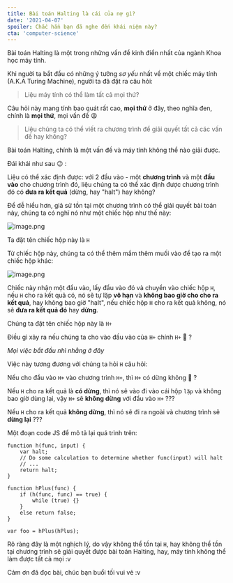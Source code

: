 ```yaml
---
title: Bài toán Halting là cái của nợ gì?
date: '2021-04-07'
spoiler: Chắc hẳn bạn đã nghe đến khái niệm này?
cta: 'computer-science'
---
```


Bài toán Halting là một trong những vấn đề kinh điển nhất của ngành Khoa học máy tính.

Khi người ta bắt đầu có những ý tưởng *sơ yếu* nhất về một chiếc máy tính (A.K.A Turing Machine), người ta đã đặt ra câu hỏi:

> Liệu máy tính có thể làm tất cả mọi thứ?

Câu hỏi này mang tính bao quát rất cao, **mọi thứ** ở đây, theo nghĩa đen, chính là **mọi thứ**, mọi vấn đề 😫

> Liệu chúng ta có thể viết ra chương trình để giải quyết tất cả các vấn đề hay không?

Bài toán Halting, chính là một vấn đề và máy tính không thể nào giải được.

Đái khái như sau 😉 :

Liệu có thể xác định được: với 2 đầu vào - một **chương trình** và một **đầu vào** cho chương trình đó, liệu chúng ta có thể xác định được chương trình đó có **đưa ra kết quả** (dừng, hay "halt") hay không? 

Để dễ hiểu hơn, giả sử tồn tại một chương trình có thể giải quyết bài toán này, chúng ta có nghĩ nó như một chiếc hộp như thế này:

![image.png](https://cdn.hashnode.com/res/hashnode/image/upload/v1617808891707/-67WQlp3T.png)

Ta đặt tên chiếc hộp này là `H`

Từ chiếc hộp này, chúng ta có thể thêm mắm thêm muối vào để tạo ra một chiếc hộp khác:


![image.png](https://cdn.hashnode.com/res/hashnode/image/upload/v1617809488766/QqtiLfs9f.png)

Chiếc này nhận một đầu vào, lấy đầu vào đó và chuyền vào chiếc hộp `H`, nếu `H` cho ra kết quả có, nó sẽ tự lặp **vô hạn** và **không bao giờ cho cho ra kết quả**, hay không bao giờ "halt", nếu chiếc hộp `H` cho ra kết quả không, nó sẽ **đưa ra kết quả đó** hay **dừng**.

Chúng ta đặt tên chiếc hộp này là `H+`

Điều gì xảy ra nếu chúng ta cho vào đầu vào của `H+` chính `H+` 🤔 ?

*Mọi việc bắt đầu nhì nhằng ở đây*

Việc này tương đương với chúng ta hỏi `H` câu hỏi: 

Nếu cho đầu vào `H+` vào chương trình `H+`, thì `H+` có dừng không 🤔 ?

Nếu `H` cho ra kết quả là **có dừng**, thì nó sẽ vào đi vào cái hộp `lặp` và không bao giờ dùng lại, vậy `H+` sẽ **không dừng** với đầu vào `H+` ???

Nếu `H` cho ra kết quả **không dừng**, thì nó sẽ đi ra ngoài và chương trình sẽ **dừng lại** ???

Một đoạn code JS để mô tả lại quá trình trên:

```
function h(func, input) {
    var halt;
    // Do some calculation to determine whether func(input) will halt
    // ...
    return halt;
}

function hPlus(func) {
    if (h(func, func) == true) {
        while (true) {}
    }
    else return false;
}

var foo = hPlus(hPlus);
```

Rõ ràng đây là một nghịch lý, do vậy không thể tồn tại `H`, hay không thể tồn tại chương trình sẽ giải quyết được bài toán Halting, hay, máy tính không thể làm được tất cả mọi :v 

Cảm ơn đã đọc bài, chúc bạn buổi tối vui vẻ :v
